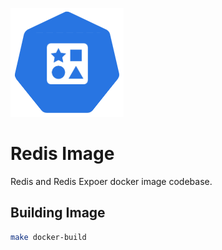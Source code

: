 <p align="left">
  <img src="./img/redis.png">
</p>

# Redis Image

Redis and Redis Expoer docker image codebase.

## Building Image

```bash
make docker-build
```
